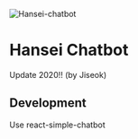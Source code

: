 ![Hansei-chatbot](https://user-images.githubusercontent.com/64394744/102321295-d1bc9580-3fc0-11eb-9960-3cca29c7cb1b.PNG)

# Hansei Chatbot
Update 2020!! (by Jiseok)

## Development 
Use react-simple-chatbot